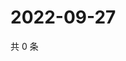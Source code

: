 # 2022-09-27

共 0 条

<!-- BEGIN WEIBO -->
<!-- 最后更新时间 Tue Sep 27 2022 20:40:05 GMT+0800 (China Standard Time) -->

<!-- END WEIBO -->
